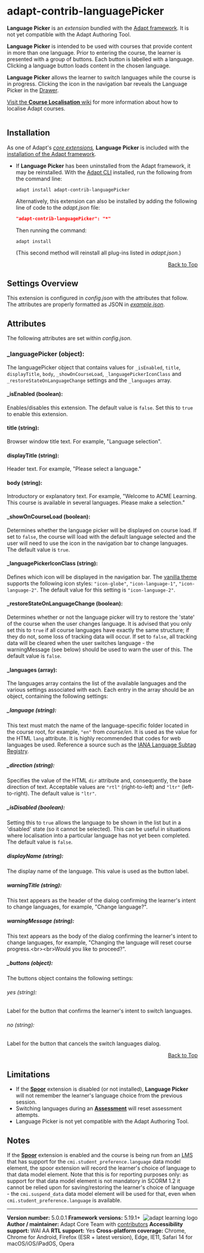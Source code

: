# adapt-contrib-languagePicker

**Language Picker** is an *extension* bundled with the [Adapt framework](https://github.com/adaptlearning/adapt_framework). It is not yet compatible with the Adapt Authoring Tool.

**Language Picker** is intended to be used with courses that provide content in more than one language. Prior to entering the course, the learner is presented with a group of buttons. Each button is labelled with a language. Clicking a language button loads content in the chosen language.

**Language Picker** allows the learner to switch languages while the course is in progress. Clicking the icon in the navigation bar reveals the Language Picker in the [Drawer](https://github.com/adaptlearning/adapt_framework/wiki/Core-modules#drawer).

[Visit the **Course Localisation** wiki](https://github.com/adaptlearning/adapt_framework/wiki/Course-Localisation) for more information about how to localise Adapt courses.

<img src="https://github.com/adaptlearning/documentation/blob/master/04_wiki_assets/plug-ins/images/language-picker.gif" alt="" align="center">

## Installation

As one of Adapt's *[core extensions](https://github.com/adaptlearning/adapt_framework/wiki/Core-Plug-ins-in-the-Adapt-Learning-Framework#extensions),* **Language Picker** is included with the [installation of the Adapt framework](https://github.com/adaptlearning/adapt_framework/wiki/Manual-installation-of-the-Adapt-framework#installation).

* If **Language Picker** has been uninstalled from the Adapt framework, it may be reinstalled.
With the [Adapt CLI](https://github.com/adaptlearning/adapt-cli) installed, run the following from the command line:
    ```console
    adapt install adapt-contrib-languagePicker
    ```

    Alternatively, this extension can also be installed by adding the following line of code to the *adapt.json* file:
    ```json
    "adapt-contrib-languagePicker": "*"
    ```
    Then running the command:
    ```console
    adapt install
    ```
    (This second method will reinstall all plug-ins listed in *adapt.json*.)

<div float align=right><a href="#top">Back to Top</a></div>

## Settings Overview

This extension is configured in *config.json* with the attributes that follow. The attributes are properly formatted as JSON in [*example.json*](https://github.com/adaptlearning/adapt-contrib-languagePicker/blob/master/example.json).

## Attributes

The following attributes are set within *config.json*.

### \_languagePicker (object):
The languagePicker object that contains values for `_isEnabled`, `title`, `displayTitle`, `body`, `_showOnCourseLoad`, `_languagePickerIconClass` and `_restoreStateOnLanguageChange` settings and the `_languages` array.

#### \_isEnabled (boolean):
Enables/disables this extension. The default value is `false`. Set this to `true` to enable this extension.

#### title (string):
Browser window title text. For example, "Language selection".

#### displayTitle (string):
Header text. For example, "Please select a language."

#### body (string):
Introductory or explanatory text. For example, "Welcome to ACME Learning. This course is available in several languages. Please make a selection."

#### \_showOnCourseLoad (boolean):
Determines whether the language picker will be displayed on course load. If set to `false`, the course will load with the default language selected and the user will need to use the icon in the navigation bar to change languages. The default value is `true`.

#### \_languagePickerIconClass (string):
Defines which icon will be displayed in the navigation bar. The [vanilla theme](https://github.com/adaptlearning/adapt-contrib-vanilla) supports the following icon styles: `"icon-globe"`, `"icon-language-1"`, `"icon-language-2"`. The default value for this setting is `"icon-language-2"`.

#### \_restoreStateOnLanguageChange (boolean):
Determines whether or not the language picker will try to restore the 'state' of the course when the user changes language. It is advised that you only set this to `true` if all course languages have exactly the same structure; if they do not, some loss of tracking data will occur. If set to `false`, all tracking data will be cleared when the user switches language - the warningMessage (see below) should be used to warn the user of this. The default value is `false`.

#### \_languages (array):
The languages array contains the list of the available languages and the various settings associated with each. Each entry in the array should be an object, containing the following settings:

##### \_language (string):
This text must match the name of the language-specific folder located in the course root, for example, `"en"` from *course/en*. It is used as the value for the HTML `lang` attribute. It is highly recommended that codes for web languages be used. Reference a source such as the [IANA Language Subtag Registry](http://www.iana.org/assignments/language-subtag-registry/language-subtag-registry).

##### \_direction (string):
Specifies the value of the HTML `dir` attribute and, consequently, the base direction of text. Acceptable values are `"rtl"` (right-to-left) and `"ltr"` (left-to-right). The default value is `"ltr"`.

##### \_isDisabled (boolean):
Setting this to `true` allows the language to be shown in the list but in a 'disabled' state (so it cannot be selected). This can be useful in situations where localisation into a particular language has not yet been completed. The default value is `false`.

##### displayName (string):
The display name of the language. This value is used as the button label.

##### warningTitle (string):
This text appears as the header of the dialog confirming the learner's intent to change languages, for example, "Change language?".

##### warningMessage (string):
This text appears as the body of the dialog confirming the learner's intent to change languages, for example, "Changing the language will reset course progress.&lt;br&gt;&lt;br&gt;Would you like to proceed?".

##### \_buttons (object):
The buttons object contains the following settings:

###### yes (string):
Label for the button that confirms the learner's intent to switch languages.

###### no (string):
Label for the button that cancels the switch languages dialog.

<div float align=right><a href="#top">Back to Top</a></div>

## Limitations
- If the [**Spoor**](https://github.com/adaptlearning/adapt-contrib-spoor) extension is disabled (or not installed), **Language Picker** will not remember the learner's language choice from the previous session.
- Switching languages during an [**Assessment**](https://github.com/adaptlearning/adapt-contrib-assessment) will reset assessment attempts.
- Language Picker is not yet compatible with the Adapt Authoring Tool.

## Notes
If the [**Spoor**](https://github.com/adaptlearning/adapt-contrib-spoor) extension is enabled and the course is being run from an <abbr title='Learning Management System'>LMS</abbr> that has support for the `cmi.student_preference.language` data model element, the spoor extension will record the learner's choice of language to that data model element. Note that this is for reporting purposes only: as support for that data model element is not mandatory in SCORM 1.2 it cannot be relied upon for saving/restoring the learner's choice of language - the `cmi.suspend_data` data model element will be used for that, even when `cmi.student_preference.language` is available.

----------------------------
**Version number:**  5.0.0.1  <a href="https://community.adaptlearning.org/" target="_blank"><img src="https://github.com/adaptlearning/documentation/blob/master/04_wiki_assets/plug-ins/images/adapt-logo-mrgn-lft.jpg" alt="adapt learning logo" align="right"></a>
**Framework versions:**  5.19.1+
**Author / maintainer:** Adapt Core Team with [contributors](https://github.com/adaptlearning/adapt-contrib-bookmarking/graphs/contributors)
**Accessibility support:** WAI AA
**RTL support:** Yes
**Cross-platform coverage:** Chrome, Chrome for Android, Firefox (ESR + latest version), Edge, IE11, Safari 14 for macOS/iOS/iPadOS, Opera
